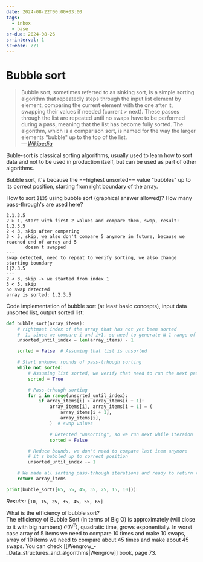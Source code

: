 ```yaml
---
date: 2024-08-22T00:00+03:00
tags:
  - inbox
  - base
sr-due: 2024-08-26
sr-interval: 1
sr-ease: 221
---
```


# Bubble sort

> Bubble sort, sometimes referred to as sinking sort, is a simple sorting
> algorithm that repeatedly steps through the input list element by element,
> comparing the current element with the one after it, swapping their values if
> needed (current > next). These passes through the list are repeated until no
> swaps have to be performed during a pass, meaning that the list has become
> fully sorted. The algorithm, which is a comparison sort, is named for the way
> the larger elements "bubble" up to the top of the list.\
> — <cite>[Wikipedia](https://en.wikipedia.org/wiki/Bubble_sort)</cite>

Buble-sort is classical sorting algorithms, usually used to learn how to sort
data and not to be used in production itself, but can be used as part of other
algorithms.

Bubble sort, it's because the ==highest unsorted== value "bubbles" up to its correct
position, starting from right boundary of the array. <!--SR:!2024-09-08,4,216-->

How to sort `2135` using bubble sort (graphical answer allowed)? How many pass-through's are used here?
&#10;<br>
```
2.1.3.5
2 > 1, start with first 2 values and compare them, swap, result: 1.2.3.5
2 < 3, skip after comparing
3 < 5, skip, we also don't compare 5 anymore in future, because we reached end of array and 5
       doesn't swapped
---
swap detected, need to repeat to verify sorting, we also change starting boundary
1|2.3.5
---
2 < 3, skip -> we started from index 1
3 < 5, skip
no swap detected
array is sorted: 1.2.3.5
```
<!--SR:!2024-09-21,8,215-->

Code implementation of bubble sort (at least basic concepts), input data
unsorted list, output sorted list:
&#10;<br>
```python
def bubble_sort(array_items):
    # rightmost index of the array that has not yet been sorted
    # -1, since we compare i and i+1, so need to generate N-1 range of indexes
    unsorted_until_index = len(array_items) - 1

    sorted = False  # Assuming that list is unsorted

    # Start unknown rounds of pass-trhough sorting
    while not sorted:
        # Assuming list sorted, we verify that need to run the next pass-trhough
        sorted = True

        # Pass-trhough sorting
        for i in range(unsorted_until_index):
            if array_items[i] > array_items[i + 1]:
                array_items[i], array_items[i + 1] = (
                    array_items[i + 1],
                    array_items[i],
                )  # swap values

                # Detected "unsorting", so we run next while iteraion
                sorted = False

        # Reduce bounds, we don't need to compare last item anymore
        # it's bubbled up to correct position
        unsorted_until_index -= 1

    # We made all sorting pass-trhough iterations and ready to return results
    return array_items

print(bubble_sort([65, 55, 45, 35, 25, 15, 10]))
```
*Results:* `[10, 15, 25, 35, 45, 55, 65]`

What is the efficiency of bubble sort?
&#10;<br>
The efficiency of Bubble Sort (in terms of Big O) is approximately (will close
to it with big numbers) $\mathcal{O}(N^2)$, quadratic time, grows exponentially.
In worst case array of 5 items we need to compare 10 times and make 10 swaps,
array of 10 items we need to compare about 45 times and make about 45 swaps. You
can check [[Wengrow_-_Data_structures_and_algorithms|Wengrow]] book, page
73. <!--SR:!2024-09-27,22,250-->
